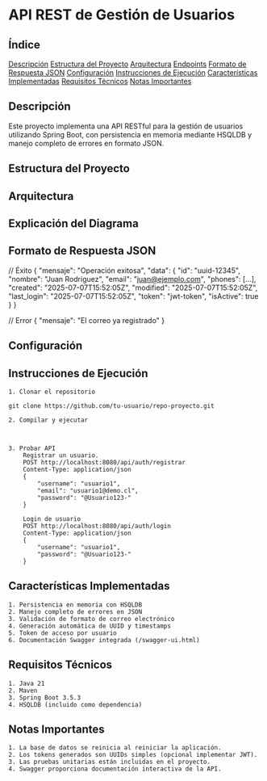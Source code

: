 # API REST de Gestión de Usuarios
## Índice
[Descripción](#descripcion)
[Estructura del Proyecto](#estructura-del-proyecto)
[Arquitectura](#arquitectura)
[Endpoints](#endpoints)
[Formato de Respuesta JSON](#formato-de-respuesta-json)
[Configuración](#configuracion)
[Instrucciones de Ejecución](#instrucciones-de-ejecucion)
[Características Implementadas](#caracteristicas-implementadas)
[Requisitos Técnicos](#requisitos-tecnicos)
[Notas Importantes](#notas-importantes)
## Descripción
Este proyecto implementa una API RESTful para la gestión de usuarios utilizando Spring Boot, con persistencia en memoria mediante HSQLDB y manejo completo de errores en formato JSON.

## Estructura del Proyecto

## Arquitectura

## Explicación del Diagrama
## Formato de Respuesta JSON

// Éxito
{
    "mensaje": "Operación exitosa",
    "data": {
        "id": "uuid-12345",
        "nombre": "Juan Rodriguez",
        "email": "juan@ejemplo.com",
        "phones": [...],
        "created": "2025-07-07T15:52:05Z",
        "modified": "2025-07-07T15:52:05Z",
        "last_login": "2025-07-07T15:52:05Z",
        "token": "jwt-token",
        "isActive": true
    }
}

// Error
{
    "mensaje": "El correo ya registrado"
}
## Configuración


## Instrucciones de Ejecución

    1. Clonar el repositorio

    git clone https://github.com/tu-usuario/repo-proyecto.git

    2. Compilar y ejecutar
        


    3. Probar API
        Registrar un usuario.
        POST http://localhost:8080/api/auth/registrar
        Content-Type: application/json
        {
            "username": "usuario1",
            "email": "usuario1@demo.cl",
            "password": "@Usuario123-"
        }

        Login de usuario
        POST http://localhost:8080/api/auth/login
        Content-Type: application/json
        {
            "username": "usuario1",
            "password": "@Usuario123-"
        }   


## Características Implementadas

    1. Persistencia en memoria con HSQLDB
    2. Manejo completo de errores en JSON
    3. Validación de formato de correo electrónico
    4. Generación automática de UUID y timestamps
    5. Token de acceso por usuario
    6. Documentación Swagger integrada (/swagger-ui.html)
    
## Requisitos Técnicos
    1. Java 21
    2. Maven
    3. Spring Boot 3.5.3
    4. HSQLDB (incluido como dependencia)

## Notas Importantes
    1. La base de datos se reinicia al reiniciar la aplicación.
    2. Los tokens generados son UUIDs simples (opcional implementar JWT).
    3. Las pruebas unitarias están incluidas en el proyecto.
    4. Swagger proporciona documentación interactiva de la API.
